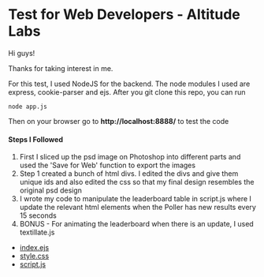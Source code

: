 # Test for Web Developers - Altitude Labs

Hi guys!

Thanks for taking interest in me.

For this test, I used NodeJS for the backend. The node modules I used are express, cookie-parser and ejs. After you git clone this repo, you can run

```
node app.js
```

Then on your browser go to **http://localhost:8888/** to test the code

#### Steps I Followed

1. First I sliced up the psd image on Photoshop into different parts and used the 'Save for Web' function to export the images
2. Step 1 created a bunch of html divs. I edited the divs and give them unique ids and also edited the css so that my final design resembles the original psd design
3. I wrote my code to manipulate the leaderboard table in script.js where I update the relevant html elements when the Poller has new results every 15 seconds
4. BONUS - For animating the leaderboard when there is an update, I used textillate.js

* [index.ejs](views/pages/index.ejs)
* [style.css](public/css/style.css)
* [script.js](public/js/script.js)
